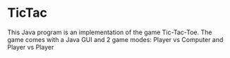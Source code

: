 # TicTac

This Java program is an implementation of the game Tic-Tac-Toe. The game comes with a Java GUI and 2 game modes: Player vs Computer and Player vs Player
